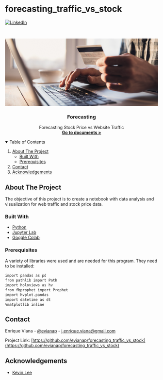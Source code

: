 # forecasting_traffic_vs_stock
[![LinkedIn][linkedin-shield]][linkedin-url]
<!-- [![License][license-shield]][license-url] -->

<!-- PROJECT LOGO -->
<br />
<p align="center">
    <img src="https://github.com/evianap/forecasting_traffic_vs_stock/blob/main/images/11-4-challenge-image.png" alt="MercadoLibre">
  </a>

  <h3 align="center">Forecasting</h3>

  <p align="center">
   Forecasting Stock Price vs Website Traffic    <br />
    <a href="https://github.com/evianap/forecasting_traffic_vs_stock"><strong>Go to documents »</strong></a>
    <br />
  </p>
</p>

<!-- TABLE OF CONTENTS -->
<details open="open">
  <summary>Table of Contents</summary>
  <ol>
    <li>
      <a href="#about-the-project">About The Project</a>
      <ul>
        <li><a href="#built-with">Built With</a></li>
      </ul>
      <ul>
        <li><a href="#prerequisites">Prerequisites</a></li>
      </ul>
    </li>
    <li><a href="#contact">Contact</a></li>
    <li><a href="#acknowledgements">Acknowledgements</a></li>
  </ol>
</details>

<!-- ABOUT THE PROJECT -->
## About The Project

<p>The objective of this project is to create a notebook with data analysis and visualization for web traffic and stock price data.



### Built With

<!-- This section should list any major frameworks that you built your project using. Leave any add-ons/plugins for the acknowledgements section. Here are a few examples. -->

* [Python](https://www.python.org/)
* [Jupyter Lab](https://jupyter.org/install)
* [Goggle Colab](https://colab.research.google.com/)

### Prerequisites

<!-- This is an example of how to list things you need to use the software and how to install them. -->
A variety of libraries were used and are needed for this program. They need to be installed:

``` 
import pandas as pd
from pathlib import Path
import holoviews as hv
from fbprophet import Prophet
import hvplot.pandas
import datetime as dt
%matplotlib inline
```



<!-- CONTACT -->
## Contact

Enrique Viana - [@evianap][linkedin-url] - j.enrique.viana@gmail.com

Project Link: [https://github.com/evianap/forecasting_traffic_vs_stock](https://github.com/evianap/forecasting_traffic_vs_stock)

<!-- ACKNOWLEDGEMENTS -->
## Acknowledgements

* [Kevin Lee](https://github.com/kevinclee26/)

<!-- MARKDOWN LINKS & IMAGES -->
<!-- https://www.markdownguide.org/basic-syntax/#reference-style-links -->

<!-- [license-shield]: 
[license-url]:  -->
[linkedin-shield]: https://img.shields.io/badge/-LinkedIn-black.svg?style=for-the-badge&logo=linkedin&colorB=555
[linkedin-url]: https://www.linkedin.com/in/enriqueviana/